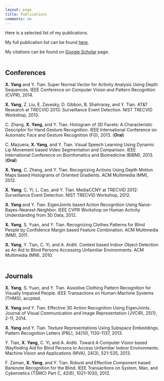 ```yaml
---
layout: page
title: Publications
comments: no
---
```


Here is a selected list of my publications. 

My full publication list can be found [here](\publications\fulllist). 

My citations can be found on [Google Scholar](http://scholar.google.com/citations?user=yWsMg_gAAAAJ&hl=en) page.
<br><br>

## Conferences

**X. Yang** and Y. Tian. Super Normal Vector for Activity Analysis Using Depth Sequences. IEEE Conference on Computer Vision and Pattern Recognition (CVPR), 2014.

**X. Yang**, Z. Liu, E. Zavesky, D. Gibbon, B. Shahraray, and Y. Tian. AT&T Research at TRECVID 2013: Surveillance Event Detection. NIST TRECVID Workshop, 2013.

C. Zhang, **X. Yang**, and Y. Tian. Histogram of 3D Facets: A Characteristic Descriptor for Hand Gesture Recognition. IEEE International Conference on Automatic Face and Gesture Recognition (FG), 2013. (**Oral**)

C. Mazuera, **X. Yang**, and Y. Tian. Visual Speech Learning Using Dynamic Lip Movement based Video Segmentation and Comparison. IEEE International Conference on Bioinfomatics and Biomedicine (BIBM), 2013. (**Oral**)

**X. Yang**, C. Zhang, and Y. Tian. Recognizing Actions Using Depth Motion Maps based Histograms of Oriented Gradients. ACM Multimedia (MM), 2012.

**X. Yang**, C. Yi, L. Cao, and Y. Tian. MediaCCNY at TRECVID 2012: Surveillance Event Detection. NIST TRECVID Workshop, 2012.

**X. Yang** and Y. Tian. EigenJoints based Action Recognition Using Naive-Bayes-Nearest-Neighbor. IEEE CVPR Workshop on Human Activity Understanding from 3D Data, 2012.

**X. Yang**, S. Yuan, and Y. Tian. Recognizing Clothes Patterns for Blind People by Confidence Margin based Feature Combination. ACM Multimedia (MM), 2011.

**X. Yang**, Y. Tian, C. Yi, and A. Arditi. Context based Indoor Object Detection as An Aid to Blind Persons Accessing Unfamiliar Environments. ACM Multimedia (MM), 2010.
<br><br>

## Journals

**X. Yang**, S. Yuan, and Y. Tian. Assistive Clothing Pattern Recognition for Visually Impaired People. IEEE Transactions on Human-Machine Systems (THMS), accpted.

**X. Yang** and Y. Tian. Effective 3D Action Recognition Using EigenJoints. Journal of Visual Communication and Image Representation (JVCIR), 25(1), 2-11, 2014.

**X. Yang** and Y. Tian. Texture Representations Using Subspace Embeddings. Pattern Recognition Letters (PRL), 34(10), 1130-1137, 2013.

Y. Tian, **X. Yang**, C. Yi, and A. Arditi. Toward A Computer Vision based Wayfinding Aid for Blind Persons to Access Unfamiliar Indoor Environments. Machine Vision and Applications (MVA), 24(3), 521-535, 2013.

F. Zaman, **X. Yang**, and Y. Tian. Robust and Effective Component based Banknote Recognition for the Blind. IEEE Transactions on System, Man, and Cybernetics (TSMC) Part C, 42(6), 1021-1030, 2012.
